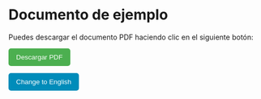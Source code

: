 <!DOCTYPE html>
<html lang="es">
<head>
  <meta charset="UTF-8">
  <title>Documento de ejemplo</title>
  <script>
    function cambiarIdioma() {
      const idiomaActual = document.getElementById('idioma-actual').innerText;
      if (idiomaActual === 'es') {
        document.getElementById('titulo').innerText = 'Example Document';
        document.getElementById('descripcion').innerText = 'You can download the PDF document by clicking the button below:';
        document.getElementById('boton').innerText = 'Download PDF';
        document.getElementById('idioma-actual').innerText = 'en';
        document.getElementById('cambiarIdiomaBoton').innerText = 'Cambiar a Español';
      } else {
        document.getElementById('titulo').innerText = 'Documento de ejemplo';
        document.getElementById('descripcion').innerText = 'Puedes descargar el documento PDF haciendo clic en el siguiente botón:';
        document.getElementById('boton').innerText = 'Descargar PDF';
        document.getElementById('idioma-actual').innerText = 'es';
        document.getElementById('cambiarIdiomaBoton').innerText = 'Change to English';
      }
    }
  </script>
</head>
<body>
  <h1 id="titulo">Documento de ejemplo</h1>
  <p id="descripcion">Puedes descargar el documento PDF haciendo clic en el siguiente botón:</p>

  <p>
    <a href="./pdf/index.pdf" download>
      <button id="boton" style="padding: 10px 15px; background-color: #4CAF50; color: white; border: none; border-radius: 5px; cursor: pointer;">
        Descargar PDF
      </button>
    </a>
  </p>

  <p>
    <button id="cambiarIdiomaBoton" onclick="cambiarIdioma()" style="padding: 10px 15px; background-color: #008CBA; color: white; border: none; border-radius: 5px; cursor: pointer;">
      Change to English
    </button>
  </p>
  
  <p id="idioma-actual" style="display: none;">es</p>
</body>
</html>

